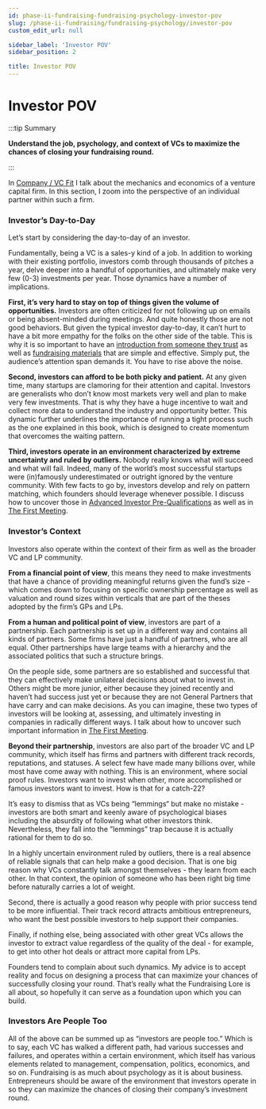```yaml
---
id: phase-ii-fundraising-fundraising-psychology-investor-pov
slug: /phase-ii-fundraising/fundraising-psychology/investor-pov
custom_edit_url: null

sidebar_label: 'Investor POV'
sidebar_position: 2

title: Investor POV
---
```


# Investor POV

:::tip Summary

**Understand the job, psychology, and context of VCs to maximize the chances of closing your fundraising round.**

:::

In [Company / VC Fit](/deciding-to-fundraise/company-vc-fit) I talk about the mechanics and economics of a venture capital firm. In this section, I zoom into the perspective of an individual partner within such a firm. 

### Investor’s Day-to-Day

Let’s start by considering the day-to-day of an investor.

Fundamentally, being a VC is a sales-y kind of a job. In addition to working with their existing portfolio, investors comb through thousands of pitches a year, delve deeper into a handful of opportunities, and ultimately make very few (0-3) investments per year. Those dynamics have a number of implications.

**First, it’s very hard to stay on top of things given the volume of opportunities.** Investors are often criticized for not following up on emails or being absent-minded during meetings. And quite honestly those are not good behaviors. But given the typical investor day-to-day, it can’t hurt to have a bit more empathy for the folks on the other side of the table. This is why it is so important to have an [introduction from someone they trust](/phase-i-preparation/network-with-vc-backed-entrepreneurs) as well as [fundraising materials](/phase-i-preparation/draft-effective-fundraising-materials) that are simple and effective. Simply put, the audience’s attention span demands it. You have to rise above the noise.

**Second, investors can afford to be both picky and patient.** At any given time, many startups are clamoring for their attention and capital. Investors are generalists who don’t know most markets very well and plan to make very few investments. That is why they have a huge incentive to wait and collect more data to understand the industry and opportunity better. This dynamic further underlines the importance of running a tight process such as the one explained in this book, which is designed to create momentum that overcomes the waiting pattern.

**Third, investors operate in an environment characterized by extreme uncertainty and ruled by outliers.** Nobody really knows what will succeed and what will fail. Indeed, many of the world’s most successful startups were (in)famously underestimated or outright ignored by the venture community. With few facts to go by, investors develop and rely on pattern matching, which founders should leverage whenever possible. I discuss how to uncover those in [Advanced Investor Pre-Qualifications](/phase-i-preparation/build-pre-qualified-investor-list/advanced-investor-pre-qualifications) as well as in [The First Meeting](/phase-ii-fundraising/soon-but-not-yet/the-first-meeting).

### Investor’s Context

Investors also operate within the context of their firm as well as the broader VC and LP community.

**From a financial point of view**, this means they need to make investments that have a chance of providing meaningful returns given the fund’s size - which comes down to focusing on specific ownership percentage as well as valuation and round sizes within verticals that are part of the theses adopted by the firm’s GPs and LPs.

**From a human and political point of view**, investors are part of a partnership. Each partnership is set up in a different way and contains all kinds of partners. Some firms have just a handful of partners, who are all equal. Other partnerships have large teams with a hierarchy and the associated politics that such a structure brings.

On the people side, some partners are so established and successful that they can effectively make unilateral decisions about what to invest in. Others might be more junior, either because they joined recently and haven’t had success just yet or because they are not General Partners that have carry and can make decisions. As you can imagine, these two types of investors will be looking at, assessing, and ultimately investing in companies in radically different ways. I talk about how to uncover such important information in [The First Meeting](/phase-ii-fundraising/soon-but-not-yet/the-first-meeting).

**Beyond their partnership**, investors are also part of the broader VC and LP community, which itself has firms and partners with different track records, reputations, and statuses. A select few have made many billions over, while most have come away with nothing. This is an environment, where social proof rules. Investors want to invest when other, more accomplished or famous investors want to invest. How is that for a catch-22?

It’s easy to dismiss that as VCs being “lemmings“ but make no mistake - investors are both smart and keenly aware of psychological biases including the absurdity of following what other investors think. Nevertheless, they fall into the ”lemmings” trap because it is actually rational for them to do so.

In a highly uncertain environment ruled by outliers, there is a real absence of reliable signals that can help make a good decision. That is one big reason why VCs constantly talk amongst themselves - they learn from each other. In that context, the opinion of someone who has been right big time before naturally carries a lot of weight.

Second, there is actually a good reason why people with prior success tend to be more influential. Their track record attracts ambitious entrepreneurs, who want the best possible investors to help support their companies.

Finally, if nothing else, being associated with other great VCs allows the investor to extract value regardless of the quality of the deal - for example, to get into other hot deals or attract more capital from LPs.

Founders tend to complain about such dynamics. My advice is to accept reality and focus on designing a process that can maximize your chances of successfully closing your round. That’s really what the Fundraising Lore is all about, so hopefully it can serve as a foundation upon which you can build.

### Investors Are People Too

All of the above can be summed up as “investors are people too.” Which is to say, each VC has walked a different path, had various successes and failures, and operates within a certain environment, which itself has various elements related to management, compensation, politics, economics, and so on. Fundraising is as much about psychology as it is about business. Entrepreneurs should be aware of the environment that investors operate in so they can maximize the chances of closing their company’s investment round.